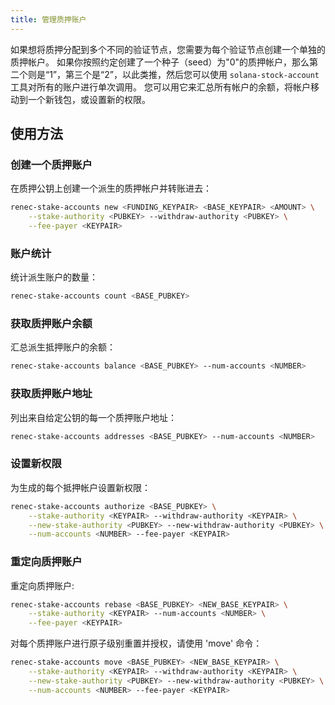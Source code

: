 ```yaml
---
title: 管理质押账户
---
```


如果想将质押分配到多个不同的验证节点，您需要为每个验证节点创建一个单独的质押帐户。 如果你按照约定创建了一个种子（seed）为"0"的质押帐户，那么第二个则是“1”，第三个是“2”，以此类推，然后您可以使用 `solana-stock-account` 工具对所有的账户进行单次调用。 您可以用它来汇总所有帐户的余额，将帐户移动到一个新钱包，或设置新的权限。

## 使用方法

### 创建一个质押账户

在质押公钥上创建一个派生的质押帐户并转账进去：

```bash
renec-stake-accounts new <FUNDING_KEYPAIR> <BASE_KEYPAIR> <AMOUNT> \
    --stake-authority <PUBKEY> --withdraw-authority <PUBKEY> \
    --fee-payer <KEYPAIR>
```

### 账户统计

统计派生账户的数量：

```bash
renec-stake-accounts count <BASE_PUBKEY>
```

### 获取质押账户余额

汇总派生抵押账户的余额：

```bash
renec-stake-accounts balance <BASE_PUBKEY> --num-accounts <NUMBER>
```

### 获取质押账户地址

列出来自给定公钥的每一个质押账户地址：

```bash
renec-stake-accounts addresses <BASE_PUBKEY> --num-accounts <NUMBER>
```

### 设置新权限

为生成的每个抵押帐户设置新权限：

```bash
renec-stake-accounts authorize <BASE_PUBKEY> \
    --stake-authority <KEYPAIR> --withdraw-authority <KEYPAIR> \
    --new-stake-authority <PUBKEY> --new-withdraw-authority <PUBKEY> \
    --num-accounts <NUMBER> --fee-payer <KEYPAIR>
```

### 重定向质押账户

重定向质押账户:

```bash
renec-stake-accounts rebase <BASE_PUBKEY> <NEW_BASE_KEYPAIR> \
    --stake-authority <KEYPAIR> --num-accounts <NUMBER> \
    --fee-payer <KEYPAIR>
```

对每个质押账户进行原子级别重置并授权，请使用 'move' 命令：

```bash
renec-stake-accounts move <BASE_PUBKEY> <NEW_BASE_KEYPAIR> \
    --stake-authority <KEYPAIR> --withdraw-authority <KEYPAIR> \
    --new-stake-authority <PUBKEY> --new-withdraw-authority <PUBKEY> \
    --num-accounts <NUMBER> --fee-payer <KEYPAIR>
```
